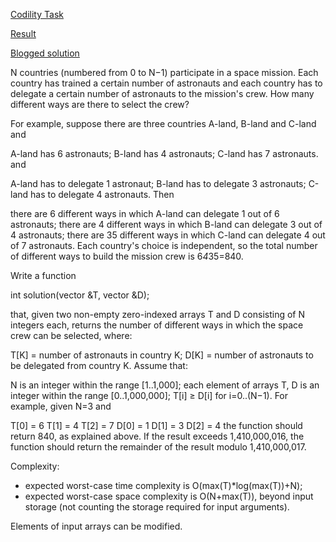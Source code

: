 [Codility Task](https://codility.com/programmers/challenges/kappa2011/)

[Result](https://codility.com/demo/results/training37CHBB-NXA/)

[Blogged solution](http://blog.codility.com/2011/10/kappa-certificate-solution.html)

N countries (numbered from 0 to N−1) participate in a space mission. Each country has trained a certain number of astronauts and each country has to delegate a certain number of astronauts to the mission's crew. How many different ways are there to select the crew?

For example, suppose there are three countries A-land, B-land and C-land and

A-land has 6 astronauts;
B-land has 4 astronauts;
C-land has 7 astronauts.
and

A-land has to delegate 1 astronaut;
B-land has to delegate 3 astronauts;
C-land has to delegate 4 astronauts.
Then

there are 6 different ways in which A-land can delegate 1 out of 6 astronauts;
there are 4 different ways in which B-land can delegate 3 out of 4 astronauts;
there are 35 different ways in which C-land can delegate 4 out of 7 astronauts.
Each country's choice is independent, so the total number of different ways to build the mission crew is 6*4*35=840.

Write a function

int solution(vector<int> &T, vector<int> &D);

that, given two non-empty zero-indexed arrays T and D consisting of N integers each, returns the number of different ways in which the space crew can be selected, where:

T[K] = number of astronauts in country K;
D[K] = number of astronauts to be delegated from country K.
Assume that:

N is an integer within the range [1..1,000];
each element of arrays T, D is an integer within the range [0..1,000,000];
T[i] ≥ D[i] for i=0..(N−1).
For example, given N=3 and

T[0] = 6  T[1] = 4  T[2] = 7
D[0] = 1  D[1] = 3  D[2] = 4
the function should return 840, as explained above. If the result exceeds 1,410,000,016, the function should return the remainder of the result modulo 1,410,000,017.

Complexity:

* expected worst-case time complexity is O(max(T)*log(max(T))+N);
* expected worst-case space complexity is O(N+max(T)), beyond input storage (not counting the storage required for input arguments).

Elements of input arrays can be modified.
